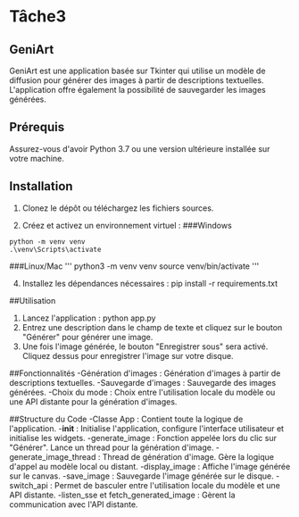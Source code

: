 # Tâche3
## GeniArt
GeniArt est une application basée sur Tkinter qui utilise un modèle de diffusion pour générer des images à partir de descriptions textuelles. L'application offre également la possibilité de sauvegarder les images générées.

## Prérequis
Assurez-vous d'avoir Python 3.7 ou une version ultérieure installée sur votre machine.


## Installation
1. Clonez le dépôt ou téléchargez les fichiers sources.

2. Créez et activez un environnement virtuel :
  ###Windows
```
python -m venv venv
.\venv\Scripts\activate
```

  ###Linux/Mac
'''
python3 -m venv venv
source venv/bin/activate
'''

4. Installez les dépendances nécessaires :
      pip install -r requirements.txt


##Utilisation
1. Lancez l'application :
    python app.py
2. Entrez une description dans le champ de texte et cliquez sur le bouton "Générer" pour générer une image.
3. Une fois l'image générée, le bouton "Enregistrer sous" sera activé. Cliquez dessus pour enregistrer l'image sur votre disque.


##Fonctionnalités
-Génération d'images : Génération d'images à partir de descriptions textuelles.
-Sauvegarde d'images : Sauvegarde des images générées.
-Choix du mode : Choix entre l'utilisation locale du modèle ou une API distante pour la génération d'images.


##Structure du Code
-Classe App : Contient toute la logique de l'application.
  -__init__ : Initialise l'application, configure l'interface utilisateur et initialise les widgets.
  -generate_image : Fonction appelée lors du clic sur "Générer". Lance un thread pour la génération d'image.
  -generate_image_thread : Thread de génération d'image. Gère la logique d'appel au modèle local ou distant.
  -display_image : Affiche l'image générée sur le canvas.
  -save_image : Sauvegarde l'image générée sur le disque.
  -switch_api : Permet de basculer entre l'utilisation locale du modèle et une API distante.
  -listen_sse et fetch_generated_image : Gèrent la communication avec l'API distante.
